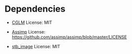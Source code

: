Dependencies
=====

- [CGLM](https://github.com/recp/cglm)
  License: MIT

- [Assimp](https://github.com/assimp/)
  License: <https://github.com/assimp/assimp/blob/master/LICENSE>
  
- [stb_image](https://github.com/nothings/stb)
  License: MIT

